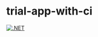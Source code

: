 # trial-app-with-ci

[![.NET](https://github.com/moonlaughs/trial-app-with-ci/actions/workflows/dotnet.yml/badge.svg)](https://github.com/moonlaughs/trial-app-with-ci/actions/workflows/dotnet.yml)
